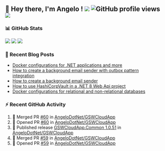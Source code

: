 ## 👋 Hey there, I'm Angelo ! ![](https://img.shields.io/badge/Intel-Core_i5_12th-0071C5?style=for-the-badge&logo=intel&logoColor=white) ![GitHub profile views](https://komarev.com/ghpvc/?username=angelodotnet&color=blue&style=for-the-badge) <a href="https://www.buymeacoffee.com/angelodotnet" target="_blank"><img src="https://img.shields.io/badge/Buy%20Me%20A%20Coffee-FFDD00.svg?style=for-the-badge&logo=Buy-Me-A-Coffee&logoColor=black"></a>
<!--[![GitHub followers](https://img.shields.io/github/followers/angelodotnet?label=GitHub%20Followers&style=for-the-badge)](https://github.com/angelodotnet) -->
<!--<a href="https://dev.to/angelodotnet" target="_blank"><img src="https://img.shields.io/badge/dev.to-0A0A0A.svg?style=for-the-badge&logo=devdotto&logoColor=white"></a>-->
<!--
### HacktoberFest 2024
[![An image of @angeloit87's Holopin badges, which is a link to view their full Holopin profile](https://holopin.me/angeloit87)](https://holopin.io/@angeloit87)

### 📱 Contact me
<a href="https://dev.to/angelodotnet"><img src="https://img.shields.io/badge/dev.to-0A0A0A.svg?style=for-the-badge&logo=devdotto&logoColor=white"></a>
-->
### 📊 GitHub Stats
![](http://github-profile-summary-cards.vercel.app/api/cards/profile-details?username=angelodotnet&theme=darcula)
![](http://github-profile-summary-cards.vercel.app/api/cards/stats?username=angelodotnet&theme=darcula)
![](http://github-profile-summary-cards.vercel.app/api/cards/repos-per-language?username=angelodotnet&theme=darcula)

### 📝 Recent Blog Posts
<!-- BLOG-POST-LIST:START -->
- [Docker configurations for .NET applications and more](https://dev.to/angelodotnet/docker-configurations-for-net-applications-and-more-1pg8)
- [How to create a background email sender with outbox pattern integration](https://dev.to/angelodotnet/example-to-create-a-background-email-sender-with-outbox-pattern-integration-4cdl)
- [How to create a background email sender](https://dev.to/angelodotnet/example-to-create-a-background-email-sender-31i)
- [How to use HashiCorpVault in a .NET 8 Web Api project](https://dev.to/angelodotnet/how-to-use-hashicorpvault-in-a-net-8-web-api-project-1f1m)
- [Docker configurations for relational and non-relational databases](https://dev.to/angelodotnet/docker-configurations-for-relational-and-non-relational-databases-ekc)
<!-- BLOG-POST-LIST:END -->

### ⚡ Recent GitHub Activity
<!--START_SECTION:activity-->
1. 🎉 Merged PR [#60](https://github.com/AngeloDotNet/GSWCloudApp/pull/60) in [AngeloDotNet/GSWCloudApp](https://github.com/AngeloDotNet/GSWCloudApp)
2. 💪 Opened PR [#60](https://github.com/AngeloDotNet/GSWCloudApp/pull/60) in [AngeloDotNet/GSWCloudApp](https://github.com/AngeloDotNet/GSWCloudApp)
3. 🚀 Published release [GSWCloudApp.Common 1.0.51](https://github.com/AngeloDotNet/GSWCloudApp/releases/tag/Common_v1.0.51) in [AngeloDotNet/GSWCloudApp](https://github.com/AngeloDotNet/GSWCloudApp)
4. 🎉 Merged PR [#59](https://github.com/AngeloDotNet/GSWCloudApp/pull/59) in [AngeloDotNet/GSWCloudApp](https://github.com/AngeloDotNet/GSWCloudApp)
5. 💪 Opened PR [#59](https://github.com/AngeloDotNet/GSWCloudApp/pull/59) in [AngeloDotNet/GSWCloudApp](https://github.com/AngeloDotNet/GSWCloudApp)
<!--END_SECTION:activity-->
